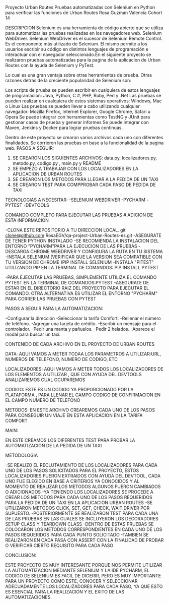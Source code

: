 Proyecto Urban Routes
Pruebas automatizadas con Selenium en Python para verificar las funciones de Urban Routes
Rosa Guzman Valencia Cohort 14

DESCRIPCION
Selenium es una herramienta de código abierto que se utiliza para automatizar las pruebas realizadas en los navegadores web.
Selenium WebDriver. Selenium WebDriver es el sucesor de Selenium Remote Control. Es el componente más utilizado de Selenium. El mismo permite a los usuarios escribir su código en distintos lenguajes de programación e interactuar con el navegador seleccionado.En el siguiente proyecto se realizaron pruebas automatizadas para la pagina de la aplicacion de Urban Routes con la ayuda de Selenium y PyTest.

Lo cual es una gran ventaja sobre otras herramientas de prueba. Otras razones detrás de la creciente popularidad de Selenium son:

Los scripts de prueba se pueden escribir en cualquiera de estos lenguajes de programación: Java, Python, C #, PHP, Ruby, Perl y .Net
Las pruebas se pueden realizar en cualquiera de estos sistemas operativos: Windows, Mac o Linux
Las pruebas se pueden llevar a cabo utilizando cualquier navegador: Mozilla Firefox, Internet Explorer, Google Chrome, Safari u Opera
Se puede integrar con herramientas como TestNG y JUnit para gestionar casos de prueba y generar informes
Se puede integrar con Maven, Jenkins y Docker para lograr pruebas continuas.

Dentro de este proyecto se crearon varios archivos cada uno con diferentes finalidades. Se corrieron las pruebas en base a la funcionalidad de la pagina web.
PASOS A SEGUIR:

1. SE CREARON LOS SIGUIENTES ARCHIVOS:  data.py, localizadores.py, metodo.py, codigo.py , main.py y README
2. SE EMPEZO A TRABAJAR CON LOS LOCALIZADORES EN LA APLICACION DE URBAN ROUTES
3. SE CREARON LOS METODOS PARA LLEGAR A LA PEDIDA DE UN TAXI
4. SE CREARON TEST PARA COMPPROBAR CADA PASO DE PEDIDA DE TAXI

TECNOLOGIAS A NECESITAR:
-SELENIUM WEBDRIVER
-PYCHARM
-PYTEST
-DEVTOOLS

COMANDO COMPLETO PARA EJECUTAR LAS PRUEBAS  # ADICION DE ESTA INFORMACION

-CLONA ESTE REPOSITORIO A TU DIRECCION LOCAL. git clone@github.com:RosaEGV/qa-project-Urban-Routes-es.git
-ASEGURATE DE TENER PYTHON INSTALADO
-SE RECOMIENDA LA INSTALACION DEL ENTORNO "PYCHARM"PARA LA EJECUCION DE LAS PRUEBAS
-DESCARGA CHROME WEBDRIVER Y CONFIGURA  LA RUTA EN TU SISTEMA
-INSTALA SELENIUM (VERIFICAR QUE LA VERSION SEA COMPATIBLE CON TU VERSION DE CHROME )PIP INSTALL SELENIUM
-INSTALA "PITEST" UTILIZANDO PIP EN LA TERMINAL DE COMANDOS: PIP INSTALL PYTEST

-PARA EJECUTAR LAS PRUEBAS, SIMPLEMENTE UTILIZA EL COMANDO PYTEST EN LA TERMINAL DE COMANDOS:PYTEST
-ASEGURATE DE ESTAR EN EL DIRECTORIO RAIZ DEL PROYECTO PARA EJECUTAR EL COMANDO. OTRA ALTERNATIVA ES UTILIZAR EL ENTORNO "PYCHARM" PARA CORRER LAS PRUEBAS CON PYTEST

PASOS A SEGUIR PARA LA AUTOMATIZACION:

-Configurar la dirección
-Seleccionar la tarifa Comfort.
-Rellenar el número de teléfono.
-Agregar una tarjeta de crédito. 
-Escribir un mensaje para el controlador. 
-Pedir una manta y pañuelos.
-Pedir 2 helados.
-Aparece el modal para buscar un taxi.

CONTENIDO DE CADA ARCHIVO EN EL PROYECTO DE URBAN ROUTES

DATA:
AQUI VAMOS A METER TODAA LOS PARAMETROS A UTILIZAR:URL, NUMEROS DE TELEFONO, NUMERO DE CODIGO, ETC

LOCALIZADORES:
AQUI VAMOS A METER TODOS LOS LOCALIZADORES DE LOS ELEMENTOS A UTILIZAR , QUE CON AYUDA DEL DEVTOOLS ANALIZAREMOS CUAL OCUPAREMOS

CODIGO:
ESTE ES UN CODIGO YA PROPORCIONADO POR LA PLATAFORMA , PARA LLENAR EL CAMPO CODIGO DE CONFIRMACION EN EL CAMPO NUMERO DE TELEFONO

METODOS:
EN ESTE ARCHIVO CREAREMOS CADA UNO DE LOS PASOS PARA CONSEGUIR UN VIAJE EN ESTA APLICACION EN LA TARIFA COMFORT

MAIN:

EN ESTE CREAMOS LOS DIFERENTES TEST PARA PROBAR LA AUTOMATIZACION DE LA PEDIDA DE UN TAXI

METODOLOGIA

-SE REALIZO EL RECLUTAMIENTO DE LOS LOCALIZADORES PARA CADA UNO DE LOS PASOS SOLICITADOS PARA EL PROYECTO, ESTOS LOCALIZADORES FUERON EXTRAIDOS CON AYUDA DEL DEVTOOL, CADA UNO FUE ELEGIDO EN BASE A CRITERIOS YA CONOCIDOS Y AL MOMENTO DE REALIZAR LOS METODOS ALGUNOS FUERON CAMBIADOS O ADICIONADOS
-YA TENIENDO LOS LOCALIZADORES SE PROCEDE A CREAR LOS METODOS PARA CADA UNO DE LOS PASOS REQUERIDOS PARA LA PEDIDA DE UN TAXI EN LA APLICACION URBAN ROUTES
-SE UTILIZARON METODOS CLICK, SET, GET, CHECK, WAIT.DRIVER POR SUPUESTO.
-POSTERIORMENTE  SE REALIZARON TEST PARA CADA UNA DE LAS PRUEBAS EN LAS CUALES SE INCLUYERON LOS DECORADORES SETUP CLASS Y TEARDOWN CLASS
-DENTRO DE ESTAS PRUEBAS SE COLOCARON LOS METODOS CORRESPONDIENTES EN CADA UNO DE LOS PASOS REQUERIDOS PARA CADA PUNTO SOLICITADO
-TAMBIEN SE REALIZARON EN CADA PASA CON ASSERT CON LA FINALIDAD DE PROBAR O VERIFICAR  CIERTO REQUISITO PARA CADA PASO


CONCLUSION:

ESTE PROYECTO ES MUY INTERESANTE PORQUE NOS PERMITE UTILIZAR LA AUTOMATIZACION MEDIANTE SELENIUM Y LA IDE PYCHARM, EL CODIGO DE SELENIUM ES FACIL DE DIGERIR, PERO ES MUY IMPORTANTE PARA UN PROYECTO COMO ESTE, CONOCER Y SELECCIONAR ADECUADAMENTE LOS LOCALIZADORES PARA CADA PASO, YA QUE ESTO ES ESENCIAL PARA LA REALIZACION Y EL EXITO DE LAS AUTOMATIZACIONES.

